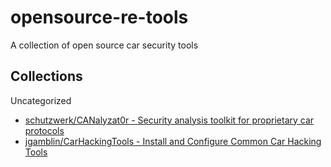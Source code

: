 # opensource-re-tools

A collection of open source car security tools

## Collections

Uncategorized 

* [schutzwerk/CANalyzat0r - Security analysis toolkit for proprietary car protocols](https://github.com/schutzwerk/CANalyzat0r)
* [jgamblin/CarHackingTools - Install and Configure Common Car Hacking Tools](https://github.com/jgamblin/CarHackingTools)

